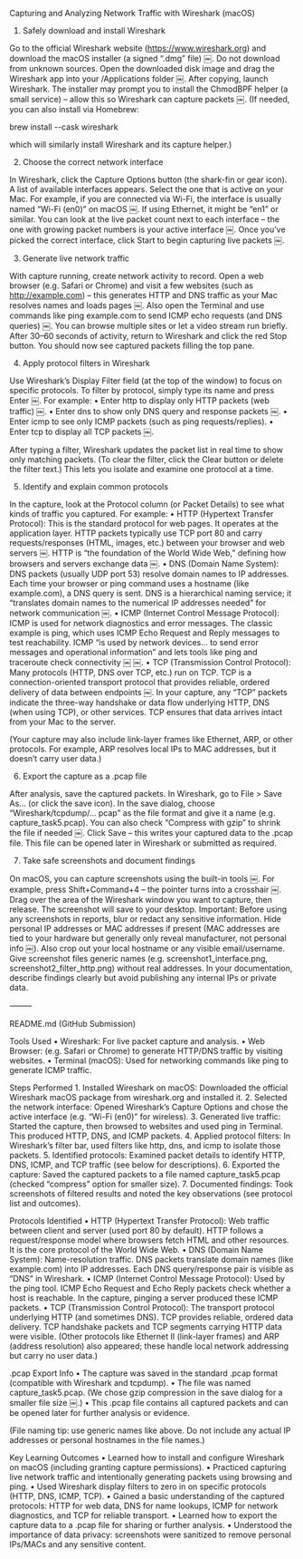 Capturing and Analyzing Network Traffic with Wireshark (macOS)

1. Safely download and install Wireshark

Go to the official Wireshark website (https://www.wireshark.org) and download the macOS installer (a signed “.dmg” file) ￼. Do not download from unknown sources. Open the downloaded disk image and drag the Wireshark app into your /Applications folder ￼. After copying, launch Wireshark. The installer may prompt you to install the ChmodBPF helper (a small service) – allow this so Wireshark can capture packets ￼. (If needed, you can also install via Homebrew:

brew install --cask wireshark

which will similarly install Wireshark and its capture helper.)

2. Choose the correct network interface

In Wireshark, click the Capture Options button (the shark-fin or gear icon). A list of available interfaces appears. Select the one that is active on your Mac. For example, if you are connected via Wi-Fi, the interface is usually named “Wi-Fi (en0)” on macOS ￼. If using Ethernet, it might be “en1” or similar. You can look at the live packet count next to each interface – the one with growing packet numbers is your active interface ￼. Once you’ve picked the correct interface, click Start to begin capturing live packets ￼.

3. Generate live network traffic

With capture running, create network activity to record. Open a web browser (e.g. Safari or Chrome) and visit a few websites (such as http://example.com) – this generates HTTP and DNS traffic as your Mac resolves names and loads pages ￼. Also open the Terminal and use commands like ping example.com to send ICMP echo requests (and DNS queries) ￼. You can browse multiple sites or let a video stream run briefly. After 30–60 seconds of activity, return to Wireshark and click the red Stop button. You should now see captured packets filling the top pane.

4. Apply protocol filters in Wireshark

Use Wireshark’s Display Filter field (at the top of the window) to focus on specific protocols. To filter by protocol, simply type its name and press Enter ￼. For example:
	•	Enter http to display only HTTP packets (web traffic) ￼.
	•	Enter dns to show only DNS query and response packets ￼.
	•	Enter icmp to see only ICMP packets (such as ping requests/replies).
	•	Enter tcp to display all TCP packets ￼.

After typing a filter, Wireshark updates the packet list in real time to show only matching packets. (To clear the filter, click the Clear button or delete the filter text.) This lets you isolate and examine one protocol at a time.

5. Identify and explain common protocols

In the capture, look at the Protocol column (or Packet Details) to see what kinds of traffic you captured. For example:
	•	HTTP (Hypertext Transfer Protocol): This is the standard protocol for web pages. It operates at the application layer. HTTP packets typically use TCP port 80 and carry requests/responses (HTML, images, etc.) between your browser and web servers ￼. HTTP is “the foundation of the World Wide Web,” defining how browsers and servers exchange data ￼.
	•	DNS (Domain Name System): DNS packets (usually UDP port 53) resolve domain names to IP addresses. Each time your browser or ping command uses a hostname (like example.com), a DNS query is sent. DNS is a hierarchical naming service; it “translates domain names to the numerical IP addresses needed” for network communication ￼.
	•	ICMP (Internet Control Message Protocol): ICMP is used for network diagnostics and error messages. The classic example is ping, which uses ICMP Echo Request and Reply messages to test reachability. ICMP “is used by network devices… to send error messages and operational information” and lets tools like ping and traceroute check connectivity ￼ ￼.
	•	TCP (Transmission Control Protocol): Many protocols (HTTP, DNS over TCP, etc.) run on TCP. TCP is a connection-oriented transport protocol that provides reliable, ordered delivery of data between endpoints ￼. In your capture, any “TCP” packets indicate the three-way handshake or data flow underlying HTTP, DNS (when using TCP), or other services. TCP ensures that data arrives intact from your Mac to the server.

(Your capture may also include link-layer frames like Ethernet, ARP, or other protocols. For example, ARP resolves local IPs to MAC addresses, but it doesn’t carry user data.)

6. Export the capture as a .pcap file

After analysis, save the captured packets. In Wireshark, go to File > Save As… (or click the save icon). In the save dialog, choose “Wireshark/tcpdump/… pcap” as the file format and give it a name (e.g. capture_task5.pcap). You can also check “Compress with gzip” to shrink the file if needed ￼. Click Save – this writes your captured data to the .pcap file. This file can be opened later in Wireshark or submitted as required.

7. Take safe screenshots and document findings

On macOS, you can capture screenshots using the built-in tools ￼. For example, press Shift+Command+4 – the pointer turns into a crosshair ￼. Drag over the area of the Wireshark window you want to capture, then release. The screenshot will save to your desktop. Important: Before using any screenshots in reports, blur or redact any sensitive information. Hide personal IP addresses or MAC addresses if present (MAC addresses are tied to your hardware but generally only reveal manufacturer, not personal info ￼). Also crop out your local hostname or any visible email/username. Give screenshot files generic names (e.g. screenshot1_interface.png, screenshot2_filter_http.png) without real addresses. In your documentation, describe findings clearly but avoid publishing any internal IPs or private data.

⸻

README.md (GitHub Submission)

Tools Used
	•	Wireshark: For live packet capture and analysis.
	•	Web Browser: (e.g. Safari or Chrome) to generate HTTP/DNS traffic by visiting websites.
	•	Terminal (macOS): Used for networking commands like ping to generate ICMP traffic.

Steps Performed
	1.	Installed Wireshark on macOS: Downloaded the official Wireshark macOS package from wireshark.org and installed it.
	2.	Selected the network interface: Opened Wireshark’s Capture Options and chose the active interface (e.g. “Wi-Fi (en0)” for wireless).
	3.	Generated live traffic: Started the capture, then browsed to websites and used ping in Terminal. This produced HTTP, DNS, and ICMP packets.
	4.	Applied protocol filters: In Wireshark’s filter bar, used filters like http, dns, and icmp to isolate those packets.
	5.	Identified protocols: Examined packet details to identify HTTP, DNS, ICMP, and TCP traffic (see below for descriptions).
	6.	Exported the capture: Saved the captured packets to a file named capture_task5.pcap (checked “compress” option for smaller size).
	7.	Documented findings: Took screenshots of filtered results and noted the key observations (see protocol list and outcomes).

Protocols Identified
	•	HTTP (Hypertext Transfer Protocol): Web traffic between client and server (used port 80 by default). HTTP follows a request/response model where browsers fetch HTML and other resources. It is the core protocol of the World Wide Web.
	•	DNS (Domain Name System): Name-resolution traffic. DNS packets translate domain names (like example.com) into IP addresses. Each DNS query/response pair is visible as “DNS” in Wireshark.
	•	ICMP (Internet Control Message Protocol): Used by the ping tool. ICMP Echo Request and Echo Reply packets check whether a host is reachable. In the capture, pinging a server produced these ICMP packets.
	•	TCP (Transmission Control Protocol): The transport protocol underlying HTTP (and sometimes DNS). TCP provides reliable, ordered data delivery. TCP handshake packets and TCP segments carrying HTTP data were visible.
(Other protocols like Ethernet II (link-layer frames) and ARP (address resolution) also appeared; these handle local network addressing but carry no user data.)

.pcap Export Info
	•	The capture was saved in the standard .pcap format (compatible with Wireshark and tcpdump).
	•	The file was named capture_task5.pcap. (We chose gzip compression in the save dialog for a smaller file size ￼.)
	•	This .pcap file contains all captured packets and can be opened later for further analysis or evidence.


(File naming tip: use generic names like above. Do not include any actual IP addresses or personal hostnames in the file names.)

Key Learning Outcomes
	•	Learned how to install and configure Wireshark on macOS (including granting capture permissions).
	•	Practiced capturing live network traffic and intentionally generating packets using browsing and ping.
	•	Used Wireshark display filters to zero in on specific protocols (HTTP, DNS, ICMP, TCP).
	•	Gained a basic understanding of the captured protocols: HTTP for web data, DNS for name lookups, ICMP for network diagnostics, and TCP for reliable transport.
	•	Learned how to export the capture data to a .pcap file for sharing or further analysis.
	•	Understood the importance of data privacy: screenshots were sanitized to remove personal IPs/MACs and any sensitive content.
